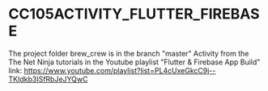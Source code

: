 # CC105ACTIVITY_FLUTTER_FIREBASE
The project folder brew_crew is in the branch "master"
Activity from the The Net Ninja tutorials in the Youtube playlist "Flutter & Firebase App Build" link: https://www.youtube.com/playlist?list=PL4cUxeGkcC9j--TKIdkb3ISfRbJeJYQwC
